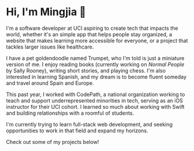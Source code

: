 # Hi, I'm Mingjia 👋

I'm a software developer at UCI aspiring to create tech that impacts the world, whether it's an simple app that helps people stay organized, a website that makes learning more accessible for everyone, or a project that tackles larger issues like healthcare.

I have a pet goldendoodle named Trumpet, who I'm told is just a miniature version of me. I enjoy reading books (currently working on _Normal People_ by Sally Rooney), writing short stories, and playing chess. I'm also interested in learning Spanish, and my dream is to become fluent someday and travel around Spain and Europe.

This past year, I worked with CodePath, a national organization working to teach and support underrepresented minorities in tech, serving as an iOS instructor for their UCI cohort. I learned so much about working with Swift and building relationships with a roomful of students.

I'm currently trying to learn full-stack web development, and seeking opportunities to work in that field and expand my horizons.<br/>

Check out some of my projects below!


<!-- spanish reading guitar chess music (taylor swift & classical) rubik's cubes writing journalism -->
<!--
**mingjia-wang/mingjia-wang** is a ✨ _special_ ✨ repository because its `README.md` (this file) appears on your GitHub profile.

Here are some ideas to get you started:

- 🔭 I’m currently working on ...
- 🌱 I’m currently learning ...
- 👯 I’m looking to collaborate on ...
- 🤔 I’m looking for help with ...
- 💬 Ask me about ...
- 📫 How to reach me: ...
- 😄 Pronouns: ...
- ⚡ Fun fact: ...
-->
